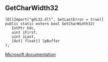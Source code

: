 ## GetCharWidth32

```
[DllImport("gdi32.dll", SetLastError = true)]
public static extern bool GetCharWidth32(
   IntPtr hdc,
   uint iFirst,
   uint iLast,
   [Out] float[] lpBuffer
);
```

[Microsoft documentation](https://docs.microsoft.com/en-us/windows/win32/api/wingdi/nf-wingdi-getcharwidth32a)
